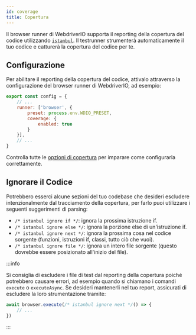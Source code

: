 ```yaml
---
id: coverage
title: Copertura
---
```


Il browser runner di WebdriverIO supporta il reporting della copertura del codice utilizzando [`istanbul`](https://istanbul.js.org/). Il testrunner strumenterà automaticamente il tuo codice e catturerà la copertura del codice per te.

## Configurazione

Per abilitare il reporting della copertura del codice, attivalo attraverso la configurazione del browser runner di WebdriverIO, ad esempio:

```js title=wdio.conf.js
export const config = {
    // ...
    runner: ['browser', {
        preset: process.env.WDIO_PRESET,
        coverage: {
            enabled: true
        }
    }],
    // ...
}
```

Controlla tutte le [opzioni di copertura](/docs/runner#coverage-options) per imparare come configurarla correttamente.

## Ignorare il Codice

Potrebbero esserci alcune sezioni del tuo codebase che desideri escludere intenzionalmente dal tracciamento della copertura, per farlo puoi utilizzare i seguenti suggerimenti di parsing:

- `/* istanbul ignore if */`: ignora la prossima istruzione if.
- `/* istanbul ignore else */`: ignora la porzione else di un'istruzione if.
- `/* istanbul ignore next */`: ignora la prossima cosa nel codice sorgente (funzioni, istruzioni if, classi, tutto ciò che vuoi).
- `/* istanbul ignore file */`: ignora un intero file sorgente (questo dovrebbe essere posizionato all'inizio del file).

:::info

Si consiglia di escludere i file di test dal reporting della copertura poiché potrebbero causare errori, ad esempio quando si chiamano i comandi `execute` o `executeAsync`. Se desideri mantenerli nel tuo report, assicurati di escludere la loro strumentazione tramite:

```ts
await browser.execute(/* istanbul ignore next */() => {
    // ...
})
```

:::